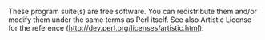 These program suite(s) are free software.
You can redistribute them and/or modify them under the same terms as Perl itself.
See also Artistic License for the reference (http://dev.perl.org/licenses/artistic.html).
